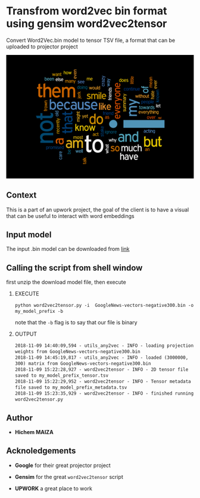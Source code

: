 # Transfrom word2vec bin format using gensim word2vec2tensor

Convert Word2Vec.bin model to tensor TSV file, a format that can be uploaded to projector project

![](word2vec.jpg)

## Context

This is a part of an upwork project, the goal of the client is to have a visual
that can be useful to interact with word embeddings

## Input model 

The input .bin model can be downloaded from [link](http://mccormickml.com/2016/04/12/googles-pretrained-word2vec-model-in-python/)


## Calling the script from shell window

first unzip the download model file, then execute

1. EXECUTE

    ```shell
    python word2vec2tensor.py -i  GoogleNews-vectors-negative300.bin -o my_model_prefix -b
    ```

    note that the `-b` flag is to say that our file is binary

2. OUTPUT

    ```shell
    2018-11-09 14:40:09,594 - utils_any2vec - INFO - loading projection weights from GoogleNews-vectors-negative300.bin
    2018-11-09 14:45:19,817 - utils_any2vec - INFO - loaded (3000000, 300) matrix from GoogleNews-vectors-negative300.bin
    2018-11-09 15:22:28,927 - word2vec2tensor - INFO - 2D tensor file saved to my_model_prefix_tensor.tsv
    2018-11-09 15:22:29,952 - word2vec2tensor - INFO - Tensor metadata file saved to my_model_prefix_metadata.tsv
    2018-11-09 15:23:35,929 - word2vec2tensor - INFO - finished running word2vec2tensor.py
    ```

## Author

* **Hichem MAIZA**
  
## Acknoledgements

* **Google** for their great projector project
  
* **Gensim** for the great `word2vec2tensor` script

* **UPWORK** a great place to work